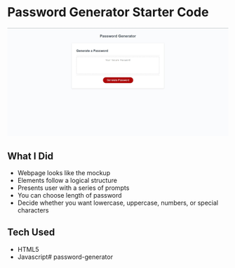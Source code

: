 # Password Generator Starter Code

![screenshot1](./images/password.JPG) 

## What I Did
* Webpage looks like the mockup
* Elements follow a logical structure
* Presents user with a series of prompts
* You can choose length of password
* Decide whether you want lowercase, uppercase, numbers, or special characters

## Tech Used
* HTML5
* Javascript# password-generator
